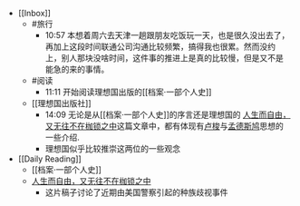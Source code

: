 - [[Inbox]]
	- #旅行
		- 10:57 本想着周六去天津一趟跟朋友吃饭玩一天，也是很久没出去了，再加上这段时间联通公司沟通比较频繁，搞得我也很累。然而没约上，别人那块没啥时间，这件事的推进上是真的比较慢，但是又不是能急的来的事情。
	- #阅读
		- 11:11 开始阅读理想国出版的[[档案·一部个人史]]
	- [[理想国出版社]]
		- 14:09 无论是从[[档案·一部个人史]]的序言还是理想国的 [人生而自由，又无往不在枷锁之中](https://mp.weixin.qq.com/s/3NGG3FgET0P9zadT6wvvTg)这篇文章中，都有体现有[卢梭](https://zh.wikipedia.org/wiki/%E8%AE%A9-%E9%9B%85%E5%85%8B%C2%B7%E5%8D%A2%E6%A2%AD)与[孟德斯鸠](https://zh.wikipedia.org/wiki/%E5%AD%9F%E5%BE%B7%E6%96%AF%E9%B8%A0)思想的一些介绍.
		- 理想国似乎比较推崇这两位的一些观念
- [[Daily Reading]]
	- [[档案·一部个人史]]
	- [人生而自由，又无往不在枷锁之中](https://mp.weixin.qq.com/s/3NGG3FgET0P9zadT6wvvTg)
		- 这片稿子讨论了近期由美国警察引起的种族歧视事件